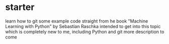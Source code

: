 # starter
learn how to git
some example code straight from he book "Machine Learning with Python" by Sebastian Raschka
intended to get into this topic which is completely new to me, including Python and git
more description to come
